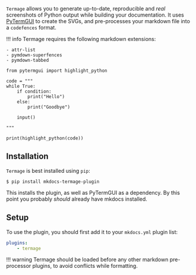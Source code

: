 `Termage` allows you to generate up-to-date, reproducible and _real_ screenshots of Python output while building your documentation. It uses [PyTermGUI](https://github.com/bczsalba/pytermgui) to create the SVGs, and pre-processes your markdown file into a `codefences` format.

!!! info
    Termage requires the following markdown extensions:

    - attr-list
    - pymdown-superfences
    - pymdown-tabbed


```termage height=10 width=60
from pytermgui import highlight_python

code = """
while True:
    if condition:
        print("Hello")
    else:
        print("Goodbye")

    input()

"""

print(highlight_python(code))
```


## Installation

`Termage` is best installed using `pip`:

```
$ pip install mkdocs-termage-plugin
```

This installs the plugin, as well as PyTermGUI as a dependency. By this point you probably _should_ already have mkdocs installed.


## Setup

To use the plugin, you should first add it to your `mkdocs.yml` plugin list:

```yaml title="mkdocs.yml"
plugins:
    - termage
```

!!! warning
    Termage should be loaded before any other markdown pre-processor plugins, to avoid conflicts while formatting.
